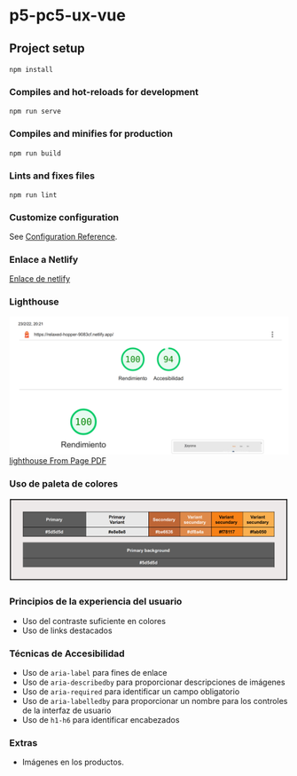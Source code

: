 # p5-pc5-ux-vue

## Project setup
```
npm install
```

### Compiles and hot-reloads for development
```
npm run serve
```

### Compiles and minifies for production
```
npm run build
```

### Lints and fixes files
```
npm run lint
```

### Customize configuration
See [Configuration Reference](https://cli.vuejs.org/config/).

### Enlace a Netlify
[Enlace de netlify](https://relaxed-hopper-9083cf.netlify.app/)

### Lighthouse
![lighthouse From Page](doc/lighthouseFromPage.PNG)
[lighthouse From Page PDF](doc/lighthouse.pdf)

### Uso de paleta de colores
![Colours Palette](doc/ColoursPalette.PNG)

### Principios de la experiencia del usuario
- Uso del contraste suficiente en colores
- Uso de links destacados

### Técnicas de Accesibilidad
- Uso de ``aria-label`` para fines de enlace
- Uso de ``aria-describedby`` para proporcionar descripciones de imágenes
- Uso de ``aria-required`` para identificar un campo obligatorio
- Uso de ``aria-labelledby`` para proporcionar un nombre para los controles de la interfaz de usuario
- Uso de ``h1-h6`` para identificar encabezados

### Extras
- Imágenes en los productos.
